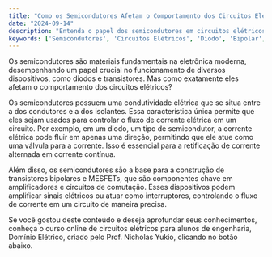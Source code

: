 ```yaml
---
title: "Como os Semicondutores Afetam o Comportamento dos Circuitos Elétricos?"
date: "2024-09-14"
description: "Entenda o papel dos semicondutores em circuitos elétricos e como eles influenciam o funcionamento de dispositivos eletrônicos."
keywords: ['Semicondutores', 'Circuitos Elétricos', 'Diodo', 'Bipolar', 'MESFET']
---
```


Os semicondutores são materiais fundamentais na eletrônica moderna, desempenhando um papel crucial no funcionamento de diversos dispositivos, como diodos e transistores. Mas como exatamente eles afetam o comportamento dos circuitos elétricos? 

Os semicondutores possuem uma condutividade elétrica que se situa entre a dos condutores e a dos isolantes. Essa característica única permite que eles sejam usados para controlar o fluxo de corrente elétrica em um circuito. Por exemplo, em um diodo, um tipo de semicondutor, a corrente elétrica pode fluir em apenas uma direção, permitindo que ele atue como uma válvula para a corrente. Isso é essencial para a retificação de corrente alternada em corrente contínua.

Além disso, os semicondutores são a base para a construção de transistores bipolares e MESFETs, que são componentes chave em amplificadores e circuitos de comutação. Esses dispositivos podem amplificar sinais elétricos ou atuar como interruptores, controlando o fluxo de corrente em um circuito de maneira precisa.

Se você gostou deste conteúdo e deseja aprofundar seus conhecimentos, conheça o curso online de circuitos elétricos para alunos de engenharia, Domínio Elétrico, criado pelo Prof. Nicholas Yukio, clicando no botão abaixo.